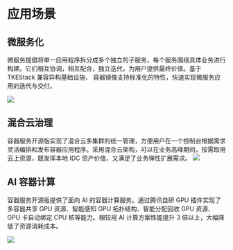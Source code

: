 # 应用场景

## 微服务化

微服务提倡将单一应用程序拆分成多个独立的子服务，每个服务围绕具体业务进行构建。它们相互协调，相互配合，独立迭代，为用户提供最终价值。基于TKEStack 兼容异构基础设施、 容器镜像支持标准化的特性，快速实现微服务应用的迭代与交付。

![](../../images/TKEStack/微服务.svg)



## 混合云治理

容器服务开源版实现了混合云多集群的统一管理，方便用户在一个控制台根据需求灵活编排和发布容器应用程序。采用混合云架构，可以在业务高峰期间，按需取用云上资源，既发挥本地 IDC 资产价值，又满足了业务弹性扩展需求。
![](../../images/TKEStack/混合云治理.svg)



## AI 容器计算

容器服务开源版提供了面向 AI 的容器计算服务。通过腾讯自研 GPU 插件实现了多容器共享 GPU 资源、智能感知 GPU 拓扑结构、智能分配回收 GPU 资源、GPU 卡自动绑定 CPU 核等能力。相较用 AI 计算方案性能提升 3 倍以上，大幅降低了资源消耗成本。

![](../../images/TKEStack/AI容器计算.svg)

